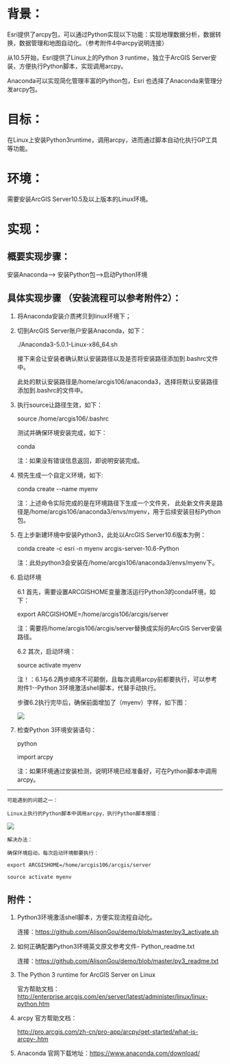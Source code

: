 # 背景： #
Esri提供了arcpy包，可以通过Python实现以下功能：实现地理数据分析，数据转换，数据管理和地图自动化。（参考附件4中arcpy说明连接）

从10.5开始，Esri提供了Linux上的Python 3 runtime，独立于ArcGIS Server安装，方便执行Python脚本，实现调用arcpy。

Anaconda可以实现简化管理丰富的Python包，Esri 也选择了Anaconda来管理分发arcpy包。

# 目标：

在Linux上安装Python3runtime，调用arcpy，进而通过脚本自动化执行GP工具等功能。

# 环境： #

需要安装ArcGIS Server10.5及以上版本的Linux环境。

# 实现： #

## 概要实现步骤： ##

 安装Anaconda--> 安装Python包-->启动Python环境



## 具体实现步骤 （安装流程可以参考附件2）：

1.	将Anaconda安装介质拷贝到linux环境下；

2.	切到ArcGIS  Server账户安装Anaconda，如下：

    ./Anaconda3-5.0.1-Linux-x86_64.sh

    接下来会让安装者确认默认安装路径以及是否将安装路径添加到.bashrc文件中。
    
	此处的默认安装路径是/home/arcgis106/anaconda3，选择将默认安装路径添加到.bashrc的文件中。
 
 

3.	执行source让路径生效，如下：

	source /home/arcgis106/.bashrc 

	测试并确保环境安装完成，如下：

	conda

	注：如果没有错误信息返回，即说明安装完成。

4.	预先生成一个自定义环境，如下:

	
	conda create --name myenv

	注：上述命令实际完成的是在环境路径下生成一个文件夹，
	此处新文件夹是路径是/home/arcgis106/anaconda3/envs/myenv，用于后续安装目标Python包。

5.	在上步新建环境中安装Python3，此处以ArcGIS Server10.6版本为例：

	conda create -c esri -n myenv arcgis-server-10.6-Python
	
	注：此处python3会安装在/home/arcgis106/anaconda3/envs/myenv下。
 
6.	启动环境

	6.1 首先，需要设置ARCGISHOME变量激活运行Python3的conda环境，如下：

	export ARCGISHOME=/home/arcgis106/arcgis/server

	注：需要将/home/arcgis106/arcgis/server替换成实际的ArcGIS Server安装路径。

	6.2 其次，启动环境：
	
	source activate myenv

	注！：6.1与6.2两步顺序不可颠倒，且每次调用arcpy前都要执行，可以参考附件1--Python 3环境激活shell脚本，代替手动执行。

	步骤6.2执行完毕后，确保前面增加了（myenv）字样，如下图：

	![](https://i.imgur.com/ppWC0w9.png)
 
7.	检查Python 3环境安装语句：

	python

	import arcpy

	注：如果环境通过安装检测，说明环境已经准备好，可在Python脚本中调用arcpy。







----------






	可能遇到的问题之一：

	Linux上执行的Python脚本中调用arcpy，执行Python脚本报错：

![](https://i.imgur.com/opLkBw0.png)
 
	解决办法：

	确保环境启动，每次启动环境都要执行：

	export ARCGISHOME=/home/arcgis106/arcgis/server

	source activate myenv


## 附件： ##
1.	Python3环境激活shell脚本，方便实现流程自动化。

 	连接：https://github.com/AlisonGou/demo/blob/master/py3_activate.sh

2.	如何正确配置Python3环境英文原文参考文件- Python_readme.txt

    连接：https://github.com/AlisonGou/demo/blob/master/py3_readme.txt
3. The Python 3 runtime for ArcGIS Server on Linux

	官方帮助文档：
	http://enterprise.arcgis.com/en/server/latest/administer/linux/linux-python.htm


4. 	arcpy 官方帮助文档：

	http://pro.arcgis.com/zh-cn/pro-app/arcpy/get-started/what-is-arcpy-.htm

3.	Anaconda 官网下载地址：https://www.anaconda.com/download/



